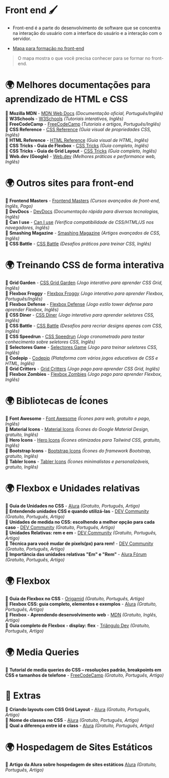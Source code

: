 # Front end 🖌️
- Front-end é a parte do desenvolvimento de software que se concentra na interação do usuário com a interface do usuário e a interação com o servidor.

- [Mapa para formação no front-end](https://roadmap.sh/frontend)
> O mapa mostra o que você precisa conhecer para se formar no front-end. 

# :earth_africa: Melhores documentações para aprendizado de HTML e CSS  

:pushpin: **Mozilla MDN** - [MDN Web Docs](https://developer.mozilla.org/pt-BR/docs/Web/CSS) *(Documentação oficial, Português/Inglês)*  
:pushpin: **W3Schools** - [W3Schools](https://www.w3schools.com/Css/css_combinators.asp) *(Tutoriais interativos, Inglês)*  
:pushpin: **FreeCodeCamp** - [FreeCodeCamp](https://www.freecodecamp.org/portuguese/news/) *(Tutoriais e artigos, Português/Inglês)*  
:pushpin: **CSS Reference** - [CSS Reference](https://cssreference.io/) *(Guia visual de propriedades CSS, Inglês)*  
:pushpin: **HTML Reference** - [HTML Reference](https://htmlreference.io/) *(Guia visual de HTML, Inglês)*  
:pushpin: **CSS Tricks - Guia de Flexbox** - [CSS Tricks](https://css-tricks.com/snippets/css/a-guide-to-flexbox/) *(Guia completo, Inglês)*  
:pushpin: **CSS Tricks - Guia de Grid Layout** - [CSS Tricks](https://css-tricks.com/snippets/css/complete-guide-grid/) *(Guia completo, Inglês)*  
:pushpin: **Web.dev (Google)** - [Web.dev](https://web.dev/) *(Melhores práticas e performance web, Inglês)*

# :earth_africa: Outros sites para front-end  

:pushpin: **Frontend Masters** - [Frontend Masters](https://frontendmasters.com/) *(Cursos avançados de front-end, Inglês, Pago)*  
:pushpin: **DevDocs** - [DevDocs](https://devdocs.io/) *(Documentação rápida para diversas tecnologias, Inglês)*  
:pushpin: **Can I use** - [Can I use](https://caniuse.com/) *(Verifica compatibilidade de CSS/HTML/JS nos navegadores, Inglês)*  
:pushpin: **Smashing Magazine** - [Smashing Magazine](https://www.smashingmagazine.com/category/css/) *(Artigos avançados de CSS, Inglês)*  
:pushpin: **CSS Battle** - [CSS Battle](https://cssbattle.dev/) *(Desafios práticos para treinar CSS, Inglês)*

# :earth_africa: Treinando CSS de forma interativa  

:pushpin: **Grid Garden** - [CSS Grid Garden](https://cssgridgarden.com/) *(Jogo interativo para aprender CSS Grid, Inglês)*  
:pushpin: **Flexbox Froggy** - [Flexbox Froggy](https://flexboxfroggy.com/#pt-br) *(Jogo interativo para aprender Flexbox, Português/Inglês)*  
:pushpin: **Flexbox Defense** - [Flexbox Defense](http://www.flexboxdefense.com/) *(Jogo estilo tower defense para aprender Flexbox, Inglês)*  
:pushpin: **CSS Diner** - [CSS Diner](https://flukeout.github.io/) *(Jogo interativo para aprender seletores CSS, Inglês)*  
:pushpin: **CSS Battle** - [CSS Battle](https://cssbattle.dev/) *(Desafios para recriar designs apenas com CSS, Inglês)*  
:pushpin: **CSS Speedrun** - [CSS Speedrun](https://css-speedrun.netlify.app/) *(Jogo cronometrado para testar conhecimento sobre seletores CSS, Inglês)*  
:pushpin: **Selectores Game** - [Selectores Game](https://cssselectortest.github.io/) *(Jogo para treinar seletores CSS, Inglês)*  
:pushpin: **Codepip** - [Codepip](https://codepip.com/) *(Plataforma com vários jogos educativos de CSS e HTML, Inglês)*  
:pushpin: **Grid Critters** - [Grid Critters](https://gridcritters.com/) *(Jogo pago para aprender CSS Grid, Inglês)*  
:pushpin: **Flexbox Zombies** - [Flexbox Zombies](https://mastery.games/p/flexbox-zombies) *(Jogo pago para aprender Flexbox, Inglês)*

# :earth_africa: Bibliotecas de Ícones  

:pushpin: **Font Awesome** - [Font Awesome](https://fontawesome.com/) *(Ícones para web, gratuito e pago, Inglês)*  
:pushpin: **Material Icons** - [Material Icons](https://fonts.google.com/icons) *(Ícones do Google Material Design, gratuito, Inglês)*  
:pushpin: **Hero Icons** - [Hero Icons](https://heroicons.com/) *(Ícones otimizados para Tailwind CSS, gratuito, Inglês)*  
:pushpin: **Bootstrap Icons** - [Bootstrap Icons](https://icons.getbootstrap.com/) *(Ícones do framework Bootstrap, gratuito, Inglês)*  
:pushpin: **Tabler Icons** - [Tabler Icons](https://tabler-icons.io/) *(Ícones minimalistas e personalizáveis, gratuito, Inglês)*

# :earth_africa: Flexbox e Unidades relativas  
:pushpin: **Guia de Unidades no CSS** - [Alura](https://www.alura.com.br/artigos/guia-de-unidades-no-css) *(Gratuito, Português, Artigo)*  
:pushpin: **Entendendo unidades CSS e quando utilizá-las** - [DEV Community](https://dev.to/lixeletto/entendendo-unidades-css-e-quando-utiliza-las-3ecc) *(Gratuito, Português, Artigo)*  
:pushpin: **Unidades de medida no CSS: escolhendo a melhor opção para cada caso** - [DEV Community](https://dev.to/loresgarcia/unidades-de-medida-no-css-escolhendo-a-melhor-opcao-para-cada-caso-3jh9) *(Gratuito, Português, Artigo)*  
:pushpin: **Unidades Relativas: rem e em** - [DEV Community](https://dev.to/mbthales/pt-br-unidades-relativas-rem-e-em-4d8j) *(Gratuito, Português, Artigo)*  
:pushpin: **Técnica para você mudar de pixels(px) para rem!** - [DEV Community](https://dev.to/gabrlcj/tecnica-para-voce-mudar-de-pixels-px-para-rem-2626) *(Gratuito, Português, Artigo)*  
:pushpin: **Importância das unidades relativas "Em" e "Rem"** - [Alura Fórum](https://cursos.alura.com.br/forum/topico-importancia-das-unidades-relativas-em-e-rem-257614) *(Gratuito, Português, Artigo)*  

# :earth_africa: Flexbox  
:pushpin: **Guia de Flexbox no CSS** - [Origamid](https://www.origamid.com/projetos/flexbox-guia-completo/) *(Gratuito, Português, Artigo)*  
:pushpin: **Flexbox CSS: guia completo, elementos e exemplos** - [Alura](https://www.alura.com.br/artigos/css-guia-do-flexbox) *(Gratuito, Português, Artigo)*  
:pushpin: **Flexbox - Aprendendo desenvolvimento web** - [MDN](https://developer.mozilla.org/pt-BR/docs/Learn/CSS/CSS_layout/Flexbox) *(Gratuito, Inglês, Artigo)*  
:pushpin: **Guia completo de Flexbox - display: flex** - [Triângulo Dev](https://triangulo.dev/posts/guia-completo-flexbox/) *(Gratuito, Português, Artigo)*

# :earth_africa: Media Queries  
:pushpin: **Tutorial de media queries do CSS – resoluções padrão, breakpoints em CSS e tamanhos de telefone** - [FreeCodeCamp](https://www.freecodecamp.org/portuguese/news/tutorial-de-media-queries-do-css-resolucoes-padrao-breakpoints-do-css-e-tamanhos-de-telefone/) *(Gratuito, Português, Artigo)*  

# :small_blue_diamond: Extras  
:pushpin: **Criando layouts com CSS Grid Layout** - [Alura](https://www.alura.com.br/artigos/criando-layouts-com-css-grid-layout) *(Gratuito, Português, Artigo)*  
:pushpin: **Nome de classes no CSS** - [Alura](https://www.alura.com.br/artigos/nomes-de-classes-no-css) *(Gratuito, Português, Artigo)*  
:pushpin: **Qual a diferença entre id e class** - [Alura](https://www.alura.com.br/artigos/qual-diferenca-entre-id-e-class) *(Gratuito, Português, Artigo)*

# :earth_africa: Hospedagem de Sites Estáticos

:pushpin: **Artigo da Alura sobre hospedagem de sites estáticos** [Alura](https://www.alura.com.br/artigos/heroku-vercel-outras-opcoes-cloud-plataforma) *(Gratuito, Português, Artigo)*